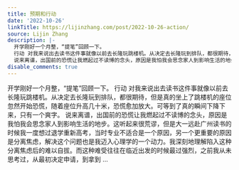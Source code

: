 ```yaml
---
title: 预期和行动
date: '2022-10-26'
linkTitle: https://lijinzhang.com/post/2022-10-26-action/
source: Lijin Zhang
description: |-
  开学刚好一个月整，“提笔”回顾一下。
  行动 对我来说出去读书这件事就像以前去长隆玩跳楼机。从决定去长隆玩到排队，都很期待，但是真的坐上了跳楼机的座位忽然开始恐慌，随着座位升高几十米，恐慌愈加放大。可等到了真的瞬间下降下来，只有一个爽字。
  说来离谱，出国前的恐慌让我燃起过不读博的念头，原因是我怕我会思念家人到影响生活的地步。这听起来很荒谬，但是大一远赴广州读书的时候我一度想过退学重新高考，当时专业不适合是一个原因，另一个更重要的原因是分离焦虑，解决这个问题也是我迈入心理学的一个动力。我深刻地理解陷入这种分离焦虑后的难以自拔。而这种难受往往在临近出发的时候最过强烈，之前我从未思考过，从最初决定申请，到拿到 ...
disable_comments: true
---
```

开学刚好一个月整，“提笔”回顾一下。
行动 对我来说出去读书这件事就像以前去长隆玩跳楼机。从决定去长隆玩到排队，都很期待，但是真的坐上了跳楼机的座位忽然开始恐慌，随着座位升高几十米，恐慌愈加放大。可等到了真的瞬间下降下来，只有一个爽字。
说来离谱，出国前的恐慌让我燃起过不读博的念头，原因是我怕我会思念家人到影响生活的地步。这听起来很荒谬，但是大一远赴广州读书的时候我一度想过退学重新高考，当时专业不适合是一个原因，另一个更重要的原因是分离焦虑，解决这个问题也是我迈入心理学的一个动力。我深刻地理解陷入这种分离焦虑后的难以自拔。而这种难受往往在临近出发的时候最过强烈，之前我从未思考过，从最初决定申请，到拿到 ...